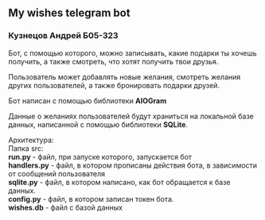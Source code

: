 ## My wishes telegram bot ## 
### Кузнецов Андрей Б05-323 ###

Бот, с помощью которого, можно записывать, какие подарки ты хочешь получить, а также смотреть, что хотят получить твои друзья. 

Пользователь может добавлять новые желания, смотреть желания других пользователей, а также бронировать подарки друзей. 

Бот написан с помощью библиотеки **AIOGram**

Данные о желаниях пользователей будут храниться на локальной базе данных, написанной с помощью библиотеки **SQLite**.

Архитектура:    
Папка src:  
**run.py** - файл, при запуске которого, запускается бот  
**handlers.py** - файл, в котором прописаны действия бота, в зависимости от сообщений пользователя  
**sqlite.py** - файл, в котором написано, как бот обращается к базе данных.  
**config.py** - файл, в котором записан токен бота.  
**wishes.db** - файл с базой данных
